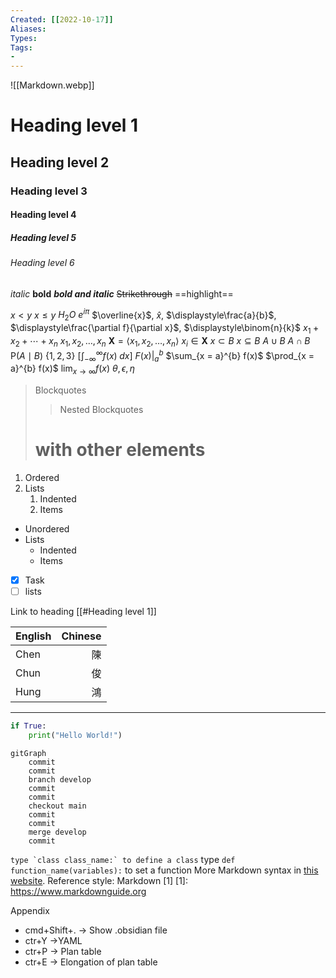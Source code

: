 ```yaml
---
Created: [[2022-10-17]]
Aliases: 
Types: 
Tags: 
- 
---
```

![[Markdown.webp]]
# Heading level 1
## Heading level 2
### Heading level 3
#### Heading level 4
##### Heading level 5
###### Heading level 6

*italic*
**bold**
***bold and italic***
~~Strikethrough~~
==highlight==

$x < y$
$x \le y$
$H_{2}O$
$e^{iπ}$
$\overline{x}$, $\hat{x}$, $\displaystyle\frac{a}{b}$, $\displaystyle\frac{\partial f}{\partial x}$, $\displaystyle\binom{n}{k}$
$x_{1} + x_{2} + \cdots + x_{n}$
$x_{1}, x_{2}, \dots, x_{n}$
$\mathbf{X} = \langle x_{1}, x_{2}, \dots, x_{n}\rangle$
$x_{i} \in \mathbf{X}$
$x \subset B$
$x \subseteq B$
$A \cup B$
$A \cap B$
$\mathrm{P}(A \mid B)$
$\{1, 2, 3\}$
$\left[\int_{-\infty}^{\infty} f(x) \; dx\right]$
$\left. F(x) \right|_{a}^{b}$
$\sum_{x = a}^{b} f(x)$
$\prod_{x = a}^{b} f(x)$
$\displaystyle \lim_{x \to \infty} f(x)$
$\theta, \epsilon, \eta$

>Blockquotes
>>Nested Blockquotes
># with other elements

1. Ordered
2. Lists
	1. Indented
	2. Items

- Unordered
- Lists
	- Indented
	- Items

- [x] Task
- [ ] lists

Link to heading [[#Heading level 1]]

| English | Chinese |
|:------- | -------:|
| Chen    |      陳 |
| Chun    |      俊 |
| Hung    |      鴻 |

---
```python
if True:
	print("Hello World!")
```

```mermaid
gitGraph
	commit
	commit
	branch develop
	commit
	commit
	checkout main
	commit
	commit
	merge develop
	commit
```
``type `class class_name:` to define a class``
type `def function_name(variables):` to set a function
More Markdown syntax in [this website](https://www.markdownguide.org). 
Reference style: Markdown [1]
[1]: https://www.markdownguide.org

Appendix
- cmd+Shift+. → Show .obsidian file
- ctr+Y →YAML
- ctr+P → Plan table
- ctr+E → Elongation of plan table